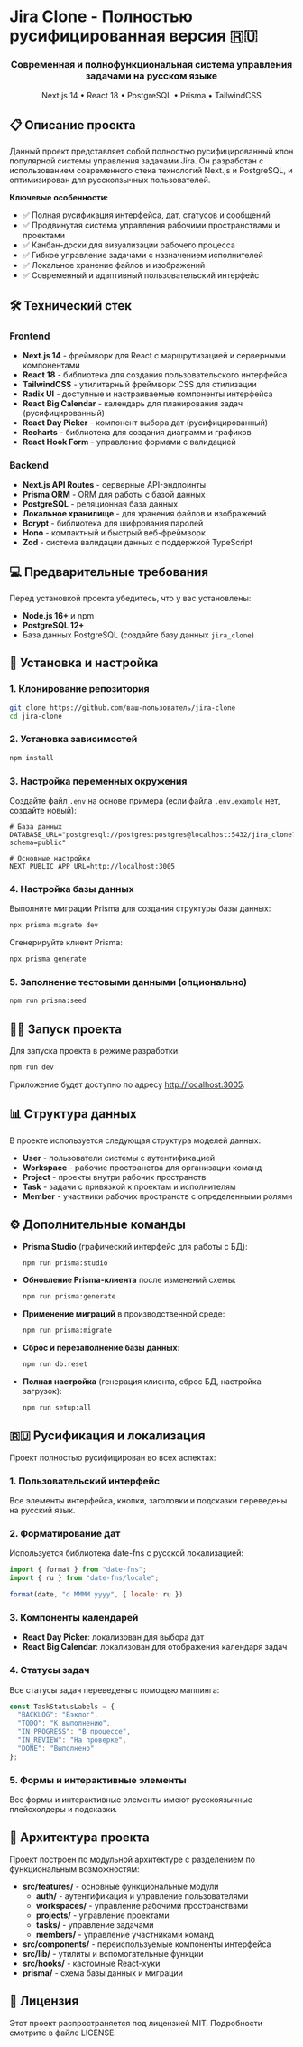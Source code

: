 # Jira Clone - Полностью русифицированная версия 🇷🇺

<div align="center">
  <h3>Современная и полнофункциональная система управления задачами на русском языке</h3>
  <p>Next.js 14 • React 18 • PostgreSQL • Prisma • TailwindCSS</p>
</div>

## 📋 Описание проекта

Данный проект представляет собой полностью русифицированный клон популярной системы управления задачами Jira. Он разработан с использованием современного стека технологий Next.js и PostgreSQL, и оптимизирован для русскоязычных пользователей.

**Ключевые особенности:**
- ✅ Полная русификация интерфейса, дат, статусов и сообщений
- ✅ Продвинутая система управления рабочими пространствами и проектами
- ✅ Канбан-доски для визуализации рабочего процесса
- ✅ Гибкое управление задачами с назначением исполнителей
- ✅ Локальное хранение файлов и изображений
- ✅ Современный и адаптивный пользовательский интерфейс

## 🛠️ Технический стек

### Frontend
- **Next.js 14** - фреймворк для React с маршрутизацией и серверными компонентами
- **React 18** - библиотека для создания пользовательского интерфейса
- **TailwindCSS** - утилитарный фреймворк CSS для стилизации
- **Radix UI** - доступные и настраиваемые компоненты интерфейса
- **React Big Calendar** - календарь для планирования задач (русифицированный)
- **React Day Picker** - компонент выбора дат (русифицированный)
- **Recharts** - библиотека для создания диаграмм и графиков
- **React Hook Form** - управление формами с валидацией

### Backend
- **Next.js API Routes** - серверные API-эндпоинты
- **Prisma ORM** - ORM для работы с базой данных
- **PostgreSQL** - реляционная база данных
- **Локальное хранилище** - для хранения файлов и изображений
- **Bcrypt** - библиотека для шифрования паролей
- **Hono** - компактный и быстрый веб-фреймворк
- **Zod** - система валидации данных с поддержкой TypeScript

## 💻 Предварительные требования

Перед установкой проекта убедитесь, что у вас установлены:

- **Node.js 16+** и npm
- **PostgreSQL 12+**
- База данных PostgreSQL (создайте базу данных `jira_clone`)

## 🚀 Установка и настройка

### 1. Клонирование репозитория

```bash
git clone https://github.com/ваш-пользователь/jira-clone
cd jira-clone
```

### 2. Установка зависимостей

```bash
npm install
```

### 3. Настройка переменных окружения

Создайте файл `.env` на основе примера (если файла `.env.example` нет, создайте новый):

```env
# База данных
DATABASE_URL="postgresql://postgres:postgres@localhost:5432/jira_clone?schema=public"

# Основные настройки
NEXT_PUBLIC_APP_URL=http://localhost:3005
```

### 4. Настройка базы данных

Выполните миграции Prisma для создания структуры базы данных:

```bash
npx prisma migrate dev
```

Сгенерируйте клиент Prisma:

```bash
npx prisma generate
```

### 5. Заполнение тестовыми данными (опционально)

```bash
npm run prisma:seed
```

## 🏃‍♂️ Запуск проекта

Для запуска проекта в режиме разработки:

```bash
npm run dev
```

Приложение будет доступно по адресу [http://localhost:3005](http://localhost:3005).

## 📊 Структура данных

В проекте используется следующая структура моделей данных:

- **User** - пользователи системы с аутентификацией
- **Workspace** - рабочие пространства для организации команд
- **Project** - проекты внутри рабочих пространств
- **Task** - задачи с привязкой к проектам и исполнителям
- **Member** - участники рабочих пространств с определенными ролями

## ⚙️ Дополнительные команды

- **Prisma Studio** (графический интерфейс для работы с БД):
  ```bash
  npm run prisma:studio
  ```

- **Обновление Prisma-клиента** после изменений схемы:
  ```bash
  npm run prisma:generate
  ```

- **Применение миграций** в производственной среде:
  ```bash
  npm run prisma:migrate
  ```

- **Сброс и перезаполнение базы данных**:
  ```bash
  npm run db:reset
  ```

- **Полная настройка** (генерация клиента, сброс БД, настройка загрузок):
  ```bash
  npm run setup:all
  ```

## 🇷🇺 Русификация и локализация

Проект полностью русифицирован во всех аспектах:

### 1. Пользовательский интерфейс
Все элементы интерфейса, кнопки, заголовки и подсказки переведены на русский язык.

### 2. Форматирование дат
Используется библиотека date-fns с русской локализацией:

```javascript
import { format } from "date-fns";
import { ru } from "date-fns/locale";

format(date, "d MMMM yyyy", { locale: ru })
```

### 3. Компоненты календарей
- **React Day Picker**: локализован для выбора дат
- **React Big Calendar**: локализован для отображения календаря задач

### 4. Статусы задач
Все статусы задач переведены с помощью маппинга:

```javascript
const TaskStatusLabels = {
  "BACKLOG": "Бэклог",
  "TODO": "К выполнению",
  "IN_PROGRESS": "В процессе",
  "IN_REVIEW": "На проверке",
  "DONE": "Выполнено"
};
```

### 5. Формы и интерактивные элементы
Все формы и интерактивные элементы имеют русскоязычные плейсхолдеры и подсказки.

## 🧩 Архитектура проекта

Проект построен по модульной архитектуре с разделением по функциональным возможностям:

- **src/features/** - основные функциональные модули
  - **auth/** - аутентификация и управление пользователями
  - **workspaces/** - управление рабочими пространствами
  - **projects/** - управление проектами
  - **tasks/** - управление задачами
  - **members/** - управление участниками команд
- **src/components/** - переиспользуемые компоненты интерфейса
- **src/lib/** - утилиты и вспомогательные функции
- **src/hooks/** - кастомные React-хуки
- **prisma/** - схема базы данных и миграции

## 📝 Лицензия

Этот проект распространяется под лицензией MIT. Подробности смотрите в файле LICENSE. 